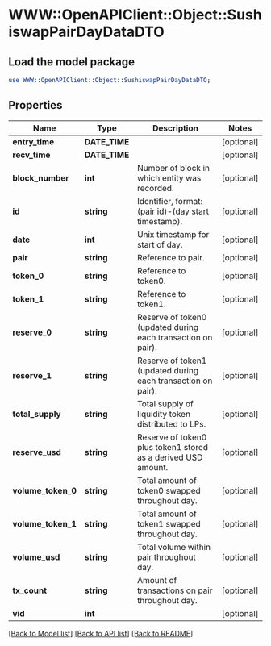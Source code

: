 # WWW::OpenAPIClient::Object::SushiswapPairDayDataDTO

## Load the model package
```perl
use WWW::OpenAPIClient::Object::SushiswapPairDayDataDTO;
```

## Properties
Name | Type | Description | Notes
------------ | ------------- | ------------- | -------------
**entry_time** | **DATE_TIME** |  | [optional] 
**recv_time** | **DATE_TIME** |  | [optional] 
**block_number** | **int** | Number of block in which entity was recorded. | [optional] 
**id** | **string** | Identifier, format: (pair id)-(day start timestamp). | [optional] 
**date** | **int** | Unix timestamp for start of day. | [optional] 
**pair** | **string** | Reference to pair. | [optional] 
**token_0** | **string** | Reference to token0. | [optional] 
**token_1** | **string** | Reference to token1. | [optional] 
**reserve_0** | **string** | Reserve of token0 (updated during each transaction on pair). | [optional] 
**reserve_1** | **string** | Reserve of token1 (updated during each transaction on pair). | [optional] 
**total_supply** | **string** | Total supply of liquidity token distributed to LPs. | [optional] 
**reserve_usd** | **string** | Reserve of token0 plus token1 stored as a derived USD amount. | [optional] 
**volume_token_0** | **string** | Total amount of token0 swapped throughout day. | [optional] 
**volume_token_1** | **string** | Total amount of token1 swapped throughout day. | [optional] 
**volume_usd** | **string** | Total volume within pair throughout day. | [optional] 
**tx_count** | **string** | Amount of transactions on pair throughout day. | [optional] 
**vid** | **int** |  | [optional] 

[[Back to Model list]](../README.md#documentation-for-models) [[Back to API list]](../README.md#documentation-for-api-endpoints) [[Back to README]](../README.md)


